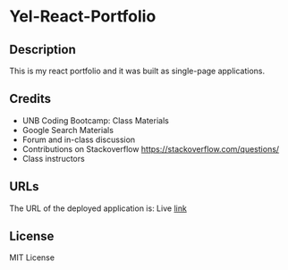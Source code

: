 # Yel-React-Portfolio

## Description
This is my react portfolio and it was built as single-page applications. 

## Credits

- UNB Coding Bootcamp: Class Materials 
- Google Search Materials
- Forum and in-class discussion 
- Contributions on Stackoverflow https://stackoverflow.com/questions/
- Class instructors

## URLs

The URL of the deployed application is: Live [link](https://yel-react-portfolio.herokuapp.com/)

## License

MIT License